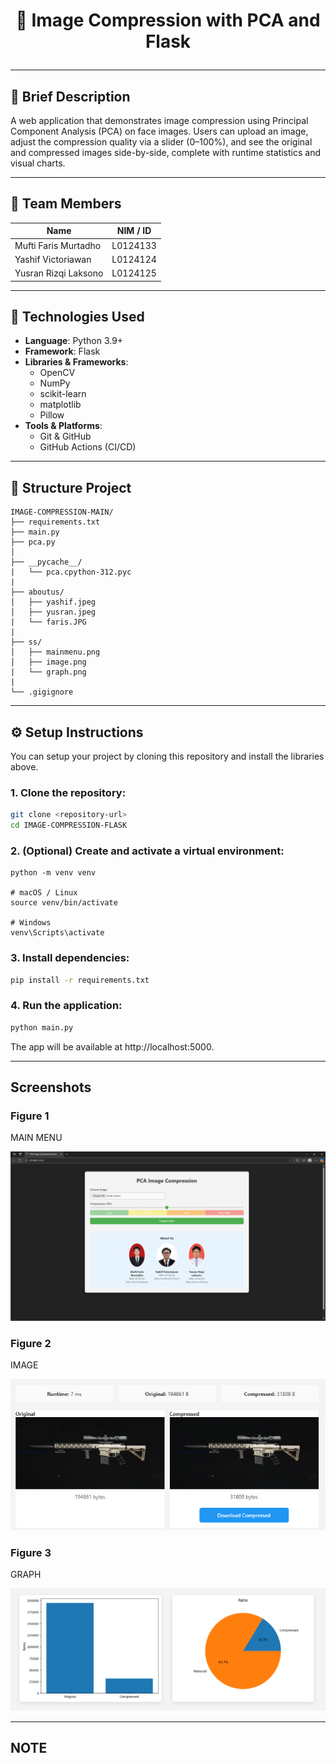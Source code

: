# <p align="center">🚀 Image Compression with PCA and Flask</p>

<!--
<p align="center">
  <a href="[URL_DEMO]" target="_blank">🔍 Live Demo Program</a> ·
</p>
-->

---

## 📖 Brief Description
A web application that demonstrates image compression using Principal Component Analysis (PCA) on face images. Users can upload an image, adjust the compression quality via a slider (0–100%), and see the original and compressed images side-by-side, complete with runtime statistics and visual charts.  

---

## 👥 Team Members

| Name                 | NIM / ID        |
| -------------------  | --------------- |
| Mufti Faris Murtadho | L0124133        |
| Yashif Victoriawan   | L0124124        |
| Yusran Rizqi Laksono | L0124125        |

---

## 🧰 Technologies Used

- **Language**: Python 3.9+
- **Framework**: Flask
- **Libraries & Frameworks**:  
  - OpenCV  
  - NumPy  
  - scikit-learn 
  - matplotlib 
  - Pillow  
- **Tools & Platforms**:  
  - Git & GitHub  
  - GitHub Actions (CI/CD)

---

## 📁 Structure Project

```text
IMAGE-COMPRESSION-MAIN/
├── requirements.txt
├── main.py
├── pca.py
│
├── __pycache__/
|   └── pca.cpython-312.pyc
|
├── aboutus/
│   ├── yashif.jpeg
│   ├── yusran.jpeg
|   └── faris.JPG
|
├── ss/
│   ├── mainmenu.png
│   ├── image.png
|   └── graph.png
|
└── .gigignore
```
---

## ⚙️ Setup Instructions

You can setup your project by cloning this repository and install the libraries above.

### 1. Clone the repository:
```bash
git clone <repository-url>
cd IMAGE-COMPRESSION-FLASK
```
### 2. (Optional) Create and activate a virtual environment:
<pre markdown><code>python -m venv venv

# macOS / Linux
source venv/bin/activate

# Windows
venv\Scripts\activate
</code></pre>  

### 3. Install dependencies:

```bash
pip install -r requirements.txt
```
### 4. Run the application:

```bash
python main.py
```

The app will be available at http://localhost:5000.

---

## Screenshots
### Figure 1
MAIN MENU

![Figure 1: Main Menu](ss/mainmenu.png)

### Figure 2
IMAGE

![Figure 2: Result](ss/image.png)

### Figure 3
GRAPH

![Figure 3: Result](ss/graph.png)

---

## NOTE

